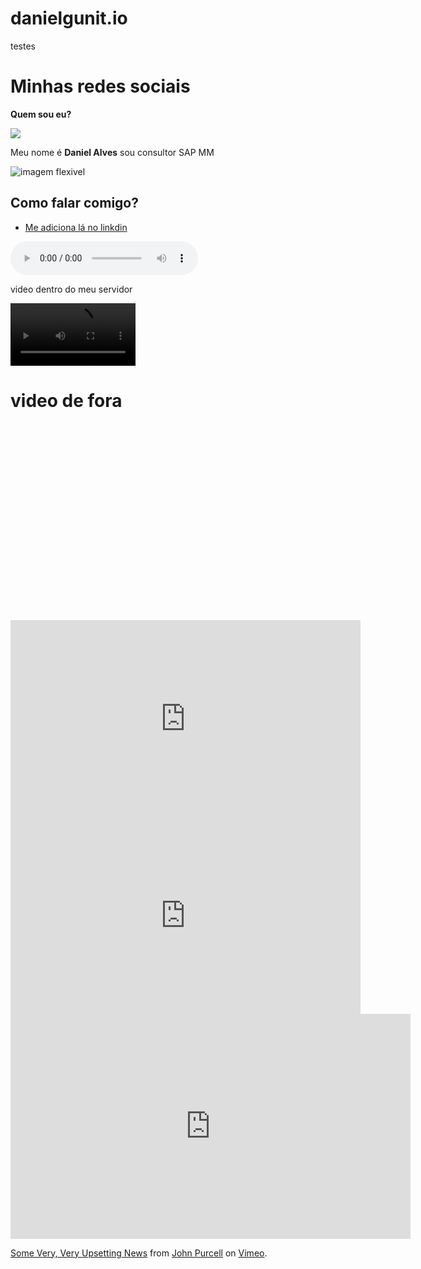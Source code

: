 # danielgunit.io
testes

<!DOCTYPE html>
<html lang="pt-br">
<head>
  <meta charset="UTF-8">
  <meta http-equiv="X-UA-Compatible" content="IE=edge">
  <meta name="viewport" content="width=device-width, initial-scale=1.0">
  <title>Carlos Daniel</title>
  <link rel="stylesheet" href="./css/main.css">
  
</head>
<body>

  <h1>Minhas redes sociais</h1>
  <p><strong>Quem sou eu?</strong></p>

<img src="../ex002/fotominha.jpg">
<p>Meu nome é <strong>Daniel Alves</strong>  sou consultor SAP MM</p>
<picture>
  <source media="(max-heigth: 1050px)" srcset="fotominha.png" type="img/png">
  <img src="../ex002/fotominha.jpg" alt="imagem flexivel"></picture>
</picture>

<h2>Como falar comigo?</h2>
<ul>
  <li>
    <a href="https://www.linkedin.com/in/daniel-alves-4714a8175/ " target="_blank" rel="linkexterno">Me adiciona lá no linkdin</a>
    

  </li>
</ul>
<div class="audio">
<p>
  <audio src="baixar/Brisa Star ft Thiago Jhonathan - Se Joga No Passinho (Videoclipe Oficial)_50k.mp3" controls autoplay></audio>
</p>
</div>
</p>video dentro do meu servidor<p>
  <video src="./baixar/production ID_4828473.mp4" width="200" controls>
  </video>

  <h1>video de fora</h1>
  <iframe width="560" height="315" src="blob:https://futemax.gratis/0c0197d8-580a-4f64-9c87-561541443860" title="YouTube video player" frameborder="0" allow="accelerometer; autoplay; clipboard-write; encrypted-media; gyroscope; picture-in-picture" allowfullscreen></iframe>
  <iframe width="560" height="315" src="https://www.youtube-nocookie.com/embed/ZXFeA1Oyksk?controls=0" title="YouTube video player" frameborder="0" allow="accelerometer; autoplay; clipboard-write; encrypted-media; gyroscope; picture-in-picture" allowfullscreen></iframe>
  <iframe width="560" height="315" src="https://www.youtube.com/embed/akfkl6nJuzo" title="YouTube video player" frameborder="0" allow="accelerometer; autoplay; clipboard-write; encrypted-media; gyroscope; picture-in-picture" allowfullscreen></iframe>
  <iframe src="https://player.vimeo.com/video/586971565?h=038213e3f6&title=0&byline=0&portrait=0" width="640" height="360" frameborder="0" allow="autoplay; fullscreen; picture-in-picture" allowfullscreen></iframe>
<p><a href="https://vimeo.com/586971565">Some Very, Very Upsetting News</a> from <a href="https://vimeo.com/johnpurcell">John Purcell</a> on <a href="https://vimeo.com">Vimeo</a>.</p>
  </p>
</body>
</html> 
